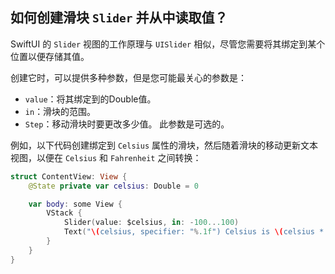 如何创建滑块 `Slider` 并从中读取值？
---

SwiftUI 的 `Slider` 视图的工作原理与 `UISlider` 相似，尽管您需要将其绑定到某个位置以便存储其值。

创建它时，可以提供多种参数，但是您可能最关心的参数是：

- `value`：将其绑定到的Double值。
- `in`：滑块的范围。
- `Step`：移动滑块时要更改多少值。 此参数是可选的。

例如，以下代码创建绑定到 `Celsius` 属性的滑块，然后随着滑块的移动更新文本视图，以便在 `Celsius` 和 `Fahrenheit` 之间转换：

```swift
struct ContentView: View {
    @State private var celsius: Double = 0

    var body: some View {
        VStack {
            Slider(value: $celsius, in: -100...100)
            Text("\(celsius, specifier: "%.1f") Celsius is \(celsius * 9 / 5 + 32, specifier: "%.1f") Fahrenheit")
        }
    }
}
```